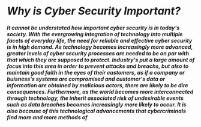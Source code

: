 # ***Why is Cyber Security Important?***
**_<p> It cannot be understated how important cyber security is in today's society. With the evergrowing integration of technology into multiple facets of everyday life, the need for reliable and effective cyber security is in high demand. As technology becomes increasingly more advanced, greater levels of cyber security processes are needed to be on par with that which they are supposed to protect. Industry's put a large amount of focus into this area in order to prevent attacks and breachs, but also to maintain good faith in the eyes of their customers, as if a company or buisness's systems are compromised and customer's data or information are obtained by malicious actors, there are likely to be dire consequences. Furthermore, as the world becomes more interconnected through technology, the inherit associated risk of undesirable events such as data breaches becomes increasingly more likely to occur. It is also because of this technological advancements that cybercriminals find more and more methods of </p>_**
